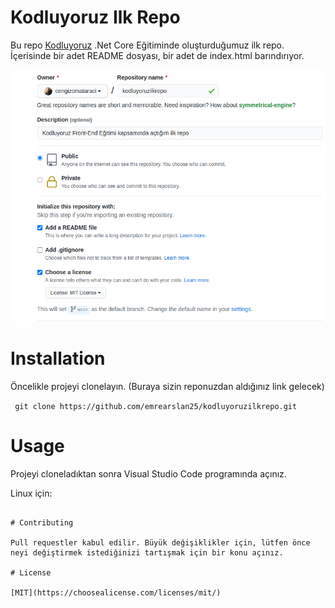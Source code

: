 
# Kodluyoruz Ilk Repo

Bu repo [Kodluyoruz](https://www.kodluyoruz.org) .Net Core Eğitiminde oluşturduğumuz ilk repo. İçerisinde bir adet README dosyası, bir adet de index.html barındırıyor.

![KodluyoruzRepo](github.png)
# Installation

Öncelikle projeyi clonelayın. (Buraya sizin reponuzdan aldığınız link gelecek)

```  git clone https://github.com/emrearslan25/kodluyoruzilkrepo.git ``` 

# Usage

Projeyi cloneladıktan sonra Visual Studio Code programında açınız.

Linux için:

```  cd kodluyoruzilkrepo code .

# Contributing

Pull requestler kabul edilir. Büyük değişiklikler için, lütfen önce neyi değiştirmek istediğinizi tartışmak için bir konu açınız.

# License

[MIT](https://choosealicense.com/licenses/mit/)
